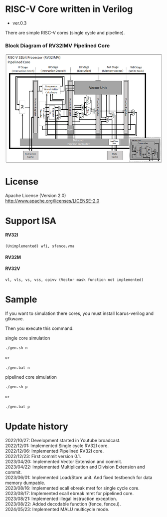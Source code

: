 RISC-V Core written in Verilog
===============================

- ver.0.3

There are simple RISC-V cores (single cycle and pipeline).

### Block Diagram of RV32IMV Pipelined Core
![Pipelined Core](image_rv32imv_pipe.png)

License
========================================

Apache License (Version 2.0)  
http://www.apache.org/licenses/LICENSE-2.0  

Support ISA
========================================

#### RV32I
```
(Unimplemented) wfi, sfence.vma
```
#### RV32M
#### RV32V
```
vl, vls, vs, vss, opivv (Vector mask function not implemented)
```

Sample
========================================

If you want to simulation there cores, you must install Icarus-verilog and gtkwave.

Then you execute this command.


single core simulation
```
./gen.sh n

or

./gen.bat n
```

pipelined core simulation
```
./gen.sh p

or

./gen.bat p
```

Update history
========================================
2022/10/27: Development started in Youtube broadcast.  
2022/12/01: Implemented Single cycle RV32I core.  
2022/12/06: Implemented Pipelined RV32I core.  
2022/12/23: First commit version 0.1.  
2023/04/20: Implemented Vector Extension and commit.  
2023/04/22: Implemented Multiplication and Division Extension and commit.  
2023/06/01: Implemented Load/Store unit. And fixed testbench for data memory dumpable.  
2023/08/16: Implemented ecall ebreak mret for single cycle core.  
2023/08/17: Implemented ecall ebreak mret for pipelined core.  
2023/08/21: Implemented illegal instruction exception.  
2023/08/22: Added decodable function (fence, fence.i).  
2024/05/23: Implemented MALU multicycle mode.  
